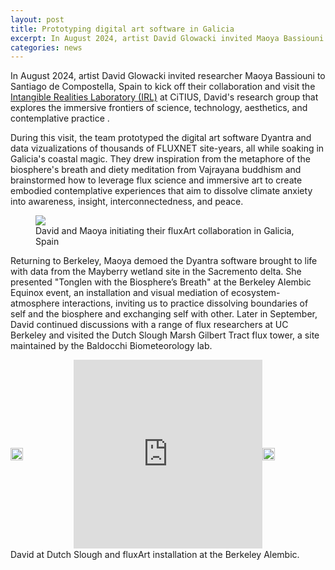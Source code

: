 ```yaml
---
layout: post
title: Prototyping digital art software in Galicia
excerpt: In August 2024, artist David Glowacki invited Maoya Bassiouni to Santiago de Compostella, Spain to kick off their collaboration and visit the Intangible Realities Laboratory (IRL)...
categories: news
---
```



In August 2024, artist David Glowacki invited researcher Maoya Bassiouni to Santiago de Compostella, Spain to kick off their collaboration and visit the <a href="https://www.intangiblerealitieslab.org/">Intangible Realities Laboratory (IRL)</a> at CiTIUS, David's research group that explores the immersive frontiers of science, technology, aesthetics, and contemplative practice .


During this visit, the team prototyped the digital art software Dyantra and data vizualizations of thousands of FLUXNET site-years, all while soaking in Galicia's coastal magic. They drew inspiration from the metaphore of the biosphere's breath and diety meditation from Vajrayana buddhism and brainstormed how to leverage flux science and immersive art to create embodied contemplative experiences that aim to dissolve climate anxiety into awareness, insight, interconnectedness, and peace. 


<figure>
	<img src="https://fluxnetart.github.io/images/santiago_1.png">
  <figcaption>David and Maoya initiating their fluxArt collaboration in Galicia, Spain</figcaption>
</figure>


Returning to Berkeley, Maoya demoed the Dyantra software brought to life with data from the Mayberry wetland site in the Sacremento delta. She presented "Tonglen with the Biosphere’s Breath" at the Berkeley Alembic Equinox event, an installation and visual mediation of ecosystem-atmosphere interactions, inviting us to practice dissolving boundaries of self and the biosphere and exchanging self with other. Later in September, David continued discussions with a range of flux researchers at UC Berkeley and visited the Dutch Slough Marsh Gilbert Tract flux tower, a site maintained by the Baldocchi Biometeorology lab. 

<div style="display: flex; align-items: center; justify-content: center">
    <img src="https://fluxnetart.github.io/images/1_dutchslough.png" style="width: 20%;">
    <div style="width: 60%; position: relative; padding-bottom: 60%; overflow: hidden;">
        <iframe style="position: absolute; top: 0; left: -25%; width: 150%; height: 100%;" 
            src="https://drive.google.com/file/d/1f3amv1SkLwRlS8XmLoIQXa244PEWMTH2/preview"
            frameborder="0" 
            allowfullscreen>
        </iframe>
    </div>
    <img src="https://fluxnetart.github.io/images/1_alembic.png" style="width: 20%;">
</div>
<figcaption>David at Dutch Slough and fluxArt installation at the Berkeley Alembic.</figcaption>